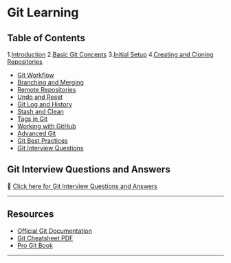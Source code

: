 # Git Learning

## Table of Contents

1.[Introduction](Introduction.md)
2.[Basic Git Concepts](.)
3.[Initial Setup]()
4.[Creating and Cloning Repositories]()
- [Git Workflow]()
- [Branching and Merging]()
- [Remote Repositories]()
- [Undo and Reset]()
- [Git Log and History]()
- [Stash and Clean]()
- [Tags in Git]()
- [Working with GitHub]()
- [Advanced Git]()
- [Git Best Practices]()
- [Git Interview Questions](./GIT-Interview-Questions.md)

## Git Interview Questions and Answers

📌 [Click here for Git Interview Questions and Answers](./GIT-Interview-Questions.md)

---

## Resources

- [Official Git Documentation](https://git-scm.com/doc)
- [Git Cheatsheet PDF](https://education.github.com/git-cheat-sheet-education.pdf)
- [Pro Git Book](https://git-scm.com/book/en/v2)

---

